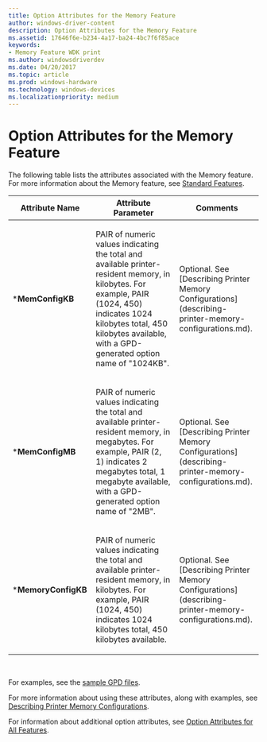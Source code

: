 ```yaml
---
title: Option Attributes for the Memory Feature
author: windows-driver-content
description: Option Attributes for the Memory Feature
ms.assetid: 17646f6e-b234-4a17-ba24-4bc7f6f85ace
keywords:
- Memory Feature WDK print
ms.author: windowsdriverdev
ms.date: 04/20/2017
ms.topic: article
ms.prod: windows-hardware
ms.technology: windows-devices
ms.localizationpriority: medium
---
```


# Option Attributes for the Memory Feature





The following table lists the attributes associated with the Memory feature. For more information about the Memory feature, see [Standard Features](standard-features.md).

<table>
<colgroup>
<col width="33%" />
<col width="33%" />
<col width="33%" />
</colgroup>
<thead>
<tr class="header">
<th>Attribute Name</th>
<th>Attribute Parameter</th>
<th>Comments</th>
</tr>
</thead>
<tbody>
<tr class="odd">
<td><p>*<strong>MemConfigKB</strong></p></td>
<td><p>PAIR of numeric values indicating the total and available printer-resident memory, in kilobytes. For example, PAIR (1024, 450) indicates 1024 kilobytes total, 450 kilobytes available, with a GPD-generated option name of &quot;1024KB&quot;.</p></td>
<td><p>Optional. See [Describing Printer Memory Configurations](describing-printer-memory-configurations.md).</p></td>
</tr>
<tr class="even">
<td><p>*<strong>MemConfigMB</strong></p></td>
<td><p>PAIR of numeric values indicating the total and available printer-resident memory, in megabytes. For example, PAIR (2, 1) indicates 2 megabytes total, 1 megabyte available, with a GPD-generated option name of &quot;2MB&quot;.</p></td>
<td><p>Optional. See [Describing Printer Memory Configurations](describing-printer-memory-configurations.md).</p></td>
</tr>
<tr class="odd">
<td><p>*<strong>MemoryConfigKB</strong></p></td>
<td><p>PAIR of numeric values indicating the total and available printer-resident memory, in kilobytes. For example, PAIR (1024, 450) indicates 1024 kilobytes total, 450 kilobytes available.</p></td>
<td><p>Optional. See [Describing Printer Memory Configurations](describing-printer-memory-configurations.md).</p></td>
</tr>
</tbody>
</table>

 

For examples, see the [sample GPD files](sample-gpd-files.md).

For more information about using these attributes, along with examples, see [Describing Printer Memory Configurations](describing-printer-memory-configurations.md).

For information about additional option attributes, see [Option Attributes for All Features](option-attributes-for-all-features.md).

 

 




